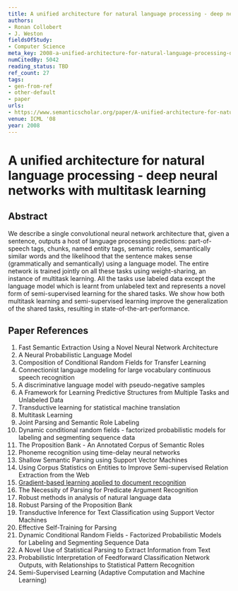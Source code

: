 ```yaml
---
title: A unified architecture for natural language processing - deep neural networks with multitask learning
authors:
- Ronan Collobert
- J. Weston
fieldsOfStudy:
- Computer Science
meta_key: 2008-a-unified-architecture-for-natural-language-processing-deep-neural-networks-with-multitask-learning
numCitedBy: 5042
reading_status: TBD
ref_count: 27
tags:
- gen-from-ref
- other-default
- paper
urls:
- https://www.semanticscholar.org/paper/A-unified-architecture-for-natural-language-deep-Collobert-Weston/57458bc1cffe5caa45a885af986d70f723f406b4?sort=total-citations
venue: ICML '08
year: 2008
---
```


# A unified architecture for natural language processing - deep neural networks with multitask learning

## Abstract

We describe a single convolutional neural network architecture that, given a sentence, outputs a host of language processing predictions: part-of-speech tags, chunks, named entity tags, semantic roles, semantically similar words and the likelihood that the sentence makes sense (grammatically and semantically) using a language model. The entire network is trained jointly on all these tasks using weight-sharing, an instance of multitask learning. All the tasks use labeled data except the language model which is learnt from unlabeled text and represents a novel form of semi-supervised learning for the shared tasks. We show how both multitask learning and semi-supervised learning improve the generalization of the shared tasks, resulting in state-of-the-art-performance.

## Paper References

1. Fast Semantic Extraction Using a Novel Neural Network Architecture
2. A Neural Probabilistic Language Model
3. Composition of Conditional Random Fields for Transfer Learning
4. Connectionist language modeling for large vocabulary continuous speech recognition
5. A discriminative language model with pseudo-negative samples
6. A Framework for Learning Predictive Structures from Multiple Tasks and Unlabeled Data
7. Transductive learning for statistical machine translation
8. Multitask Learning
9. Joint Parsing and Semantic Role Labeling
10. Dynamic conditional random fields - factorized probabilistic models for labeling and segmenting sequence data
11. The Proposition Bank - An Annotated Corpus of Semantic Roles
12. Phoneme recognition using time-delay neural networks
13. Shallow Semantic Parsing using Support Vector Machines
14. Using Corpus Statistics on Entities to Improve Semi-supervised Relation Extraction from the Web
15. [Gradient-based learning applied to document recognition](1998-lenet5.md)
16. The Necessity of Parsing for Predicate Argument Recognition
17. Robust methods in analysis of natural language data
18. Robust Parsing of the Proposition Bank
19. Transductive Inference for Text Classification using Support Vector Machines
20. Effective Self-Training for Parsing
21. Dynamic Conditional Random Fields - Factorized Probabilistic Models for Labeling and Segmenting Sequence Data
22. A Novel Use of Statistical Parsing to Extract Information from Text
23. Probabilistic Interpretation of Feedforward Classification Network Outputs, with Relationships to Statistical Pattern Recognition
24. Semi-Supervised Learning (Adaptive Computation and Machine Learning)
